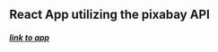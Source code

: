 ## React App utilizing the pixabay API

##### [link to app](http://pixabay-app-123.s3-website-us-east-1.amazonaws.com/)

